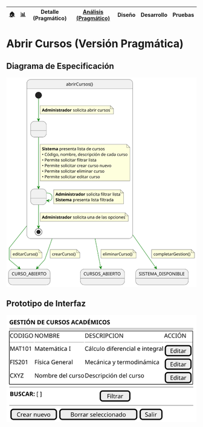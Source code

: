 <div align=right>
 
|[🏠️](../../../README.md)|[ 📊](https://raw.githubusercontent.com/mmasias/pySigHor/main/images/RUP/99-seguimiento/diagrama-contexto-administrador.svg)|**Detalle (Pragmático)**|[Análisis (Pragmático)](../../../01-analisis/casos-uso/abrirCursos/README.md)|Diseño|Desarrollo|Pruebas|
|-|-|-|-|-|-|-|

</div>

# Abrir Cursos (Versión Pragmática)

## Diagrama de Especificación

<div align=center>

![abrirCursos](/images/RUP/00-casos-uso/02-detalle/abrirCursos/abrirCursos.svg)

</div>

## Prototipo de Interfaz

<div align=center>

![abrirCursos-wireframe](/images/RUP/00-casos-uso/02-detalle/abrirCursos/abrirCursos-wireframe.svg)

</div>
